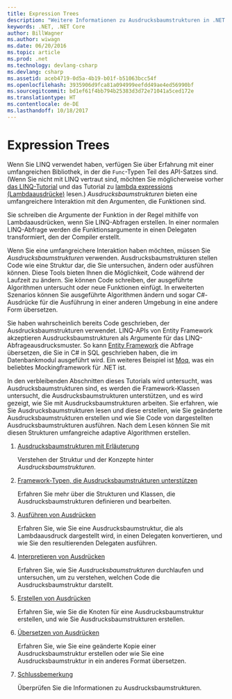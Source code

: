 ```yaml
---
title: Expression Trees
description: "Weitere Informationen zu Ausdrucksbaumstrukturen in .NET Core und wie sie verwendet werden, um Code als Strukturen darzustellen, die Sie überprüfen, ändern und ausführen können."
keywords: .NET, .NET Core
author: BillWagner
ms.author: wiwagn
ms.date: 06/20/2016
ms.topic: article
ms.prod: .net
ms.technology: devlang-csharp
ms.devlang: csharp
ms.assetid: aceb4719-0d5a-4b19-b01f-b51063bcc54f
ms.openlocfilehash: 3935906d9fca81a094999eefdd49ae4ed56990bf
ms.sourcegitcommit: bd1ef61f4bb794b25383d3d72e71041a5ced172e
ms.translationtype: HT
ms.contentlocale: de-DE
ms.lasthandoff: 10/18/2017
---
```

# <a name="expression-trees"></a>Expression Trees

Wenn Sie LINQ verwendet haben, verfügen Sie über Erfahrung mit einer umfangreichen Bibliothek, in der die `Func`-Typen Teil des API-Satzes sind. (Wenn Sie nicht mit LINQ vertraut sind, möchten Sie möglicherweise vorher [das LINQ-Tutorial](linq/index.md) und das Tutorial zu [lambda expressions (Lambdaausdrücke)](lambda-expressions.md) lesen.) *Ausdrucksbaumstrukturen* bieten eine umfangreichere Interaktion mit den Argumenten, die Funktionen sind.

Sie schreiben die Argumente der Funktion in der Regel mithilfe von Lambdaausdrücken, wenn Sie LINQ-Abfragen erstellen. In einer normalen LINQ-Abfrage werden die Funktionsargumente in einen Delegaten transformiert, den der Compiler erstellt. 

Wenn Sie eine umfangreichere Interaktion haben möchten, müssen Sie *Ausdrucksbaumstrukturen* verwenden.
Ausdrucksbaumstrukturen stellen Code wie eine Struktur dar, die Sie untersuchen, ändern oder ausführen können. Diese Tools bieten Ihnen die Möglichkeit, Code während der Laufzeit zu ändern. Sie können Code schreiben, der ausgeführte Algorithmen untersucht oder neue Funktionen einfügt. In erweiterten Szenarios können Sie ausgeführte Algorithmen ändern und sogar C#-Ausdrücke für die Ausführung in einer anderen Umgebung in eine andere Form übersetzen.

Sie haben wahrscheinlich bereits Code geschrieben, der Ausdrucksbaumstrukturen verwendet. LINQ-APIs von Entity Framework akzeptieren Ausdrucksbaumstrukturen als Argumente für das LINQ-Abfrageausdrucksmuster.
So kann [Entity Framework](http://docs.efproject.net/en/latest/) die Abfrage übersetzen, die Sie in C# in SQL geschrieben haben, die im Datenbankmodul ausgeführt wird. Ein weiteres Beispiel ist [Moq](https://github.com/Moq/moq), was ein beliebtes Mockingframework für .NET ist.

In den verbleibenden Abschnitten dieses Tutorials wird untersucht, was Ausdrucksbaumstrukturen sind, es werden die Framework-Klassen untersucht, die Ausdrucksbaumstrukturen unterstützen, und es wird gezeigt, wie Sie mit Ausdrucksbaumstrukturen arbeiten. Sie erfahren, wie Sie Ausdrucksbaumstrukturen lesen und diese erstellen, wie Sie geänderte Ausdrucksbaumstrukturen erstellen und wie Sie Code von dargestellten Ausdrucksbaumstrukturen ausführen. Nach dem Lesen können Sie mit diesen Strukturen umfangreiche adaptive Algorithmen erstellen.

1. [Ausdrucksbaumstrukturen mit Erläuterung](expression-trees-explained.md)

    Verstehen der Struktur und der Konzepte hinter *Ausdrucksbaumstrukturen*.
    
2. [Framework-Typen, die Ausdrucksbaumstrukturen unterstützen](expression-classes.md)
    
    Erfahren Sie mehr über die Strukturen und Klassen, die Ausdrucksbaumstrukturen definieren und bearbeiten.
    
3. [Ausführen von Ausdrücken](expression-trees-execution.md)

    Erfahren Sie, wie Sie eine Ausdrucksbaumstruktur, die als Lambdaausdruck dargestellt wird, in einen Delegaten konvertieren, und wie Sie den resultierenden Delegaten ausführen.

4. [Interpretieren von Ausdrücken](expression-trees-interpreting.md)

    Erfahren Sie, wie Sie *Ausdrucksbaumstrukturen* durchlaufen und untersuchen, um zu verstehen, welchen Code die Ausdrucksbaumstruktur darstellt.

5. [Erstellen von Ausdrücken](expression-trees-building.md)

    Erfahren Sie, wie Sie die Knoten für eine Ausdrucksbaumstruktur erstellen, und wie Sie Ausdrucksbaumstrukturen erstellen.

6. [Übersetzen von Ausdrücken](expression-trees-translating.md)

    Erfahren Sie, wie Sie eine geänderte Kopie einer Ausdrucksbaumstruktur erstellen oder wie Sie eine Ausdrucksbaumstruktur in ein anderes Format übersetzen.

7. [Schlussbemerkung](expression-trees-summary.md)

    Überprüfen Sie die Informationen zu Ausdrucksbaumstrukturen.
    
